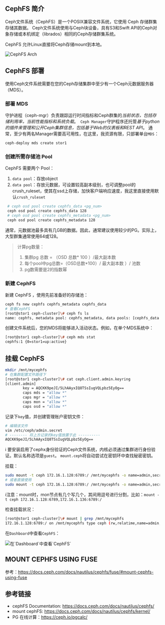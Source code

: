 ## CephFS 简介

Ceph文件系统（CephFS）是一个POSIX兼容文件系统，它使用 Ceph 存储群集存储其数据。 Ceph文件系统使用与Ceph块设备，具有S3和Swift API的Ceph对象存储或本机绑定（librados）相同的Ceph存储群集系统。

CephFS 允许Linux直接将Ceph存储mount到本地。

![](https://docs.ceph.com/docs/nautilus/_images/ditaa-b5a320fc160057a1a7da010b4215489fa66de242.png "CephFS Arch")

## CephFS 部署

使用Ceph文件系统需要在您的Ceph存储集群中至少有一个Ceph元数据服务器（MDS）。

### 部署 MDS

守护进程（ceph-mgr）负责跟踪运行时间指标和Ceph群集的*当前状态，包括存储利用率，当前性能指标和系统负载*。` Ceph Manager`守护程序还托管*基于python的插件来管理和公开Ceph集群信息，包括基于Web的仪表板和REST API*。 通常，至少有两名Manager需要高可用性，在这里，我资源有限，只部署单台`MDS`：

```bash
ceph-deploy mds create stor1
```

### 创建所需存储池 Pool

CephFS 需要两个 Pool：

1. `data pool`：存放object
2. `data pool`：存放元数据，可设置较高副本级别，也可调整pool的crush_ruleset，使其在ssd上存储，加快客户端响应速度，我这里直接使用默认`crush_ruleset`

```bash
 # ceph osd pool create cephfs_data <pg_num>
 ceph osd pool create cephfs_data 128
 # ceph osd pool create cephfs_metadata <pg_num>
 ceph osd pool create cephfs_metadata 128
```

通常，元数据池最多具有几GB的数据。因此，通常建议使用较少的PG。实际上，大型群集通常使用64或128。

> 计算pg数量：
>
> 1. 集群pg 总数 = （OSD 总数* 100 ）/最大副本数
> 2. 每个pool中pg总数=（OSD总数*100）/ 最大副本数 ）/ 池数
> 3. pg数需要是2的指数幂

### 新建 CephFS

新建 CephFS ，使用先前准备好的存储池：

```bash
ceph fs new cephfs cephfs_metadata cephfs_data
# 查看CephFS
[root@stor1 ceph-cluster]\# ceph fs ls
name: cephfs, metadata pool: cephfs_metadata, data pools: [cephfs_data ]
```

创建文件系统后，您的MDS将能够进入活动状态。例如，在单个MDS系统中：

```bash
[root@stor1 ceph-cluster]\# ceph mds stat
cephfs:1 {0=stor1=up:active}
```



## 挂载 CephFS

```bash
mkdir /mnt/mycephfs
# 在集群配置文件路径下
[root@stor1 ceph-cluster]\# cat ceph.client.admin.keyring 
[client.admin]
        key = AQCKK9peJI/5LhAAyxIQ8TSsIugVQLpbz5EyOg==
        caps mds = "allow *"
        caps mgr = "allow *"
        caps mon = "allow *"
        caps osd = "allow *"
```

记录下`key`值，并创建管理账户密钥文件：

```bash
# 编辑该文件
vim /etc/ceph/admin.secret
# -------- 将上方记录的key值放置于此 ----------
AQCKK9peJI/5LhAAyxIQ8TSsIugVQLpbz5EyOg==
```

:information_source: 要安装启用了cephx身份验证的Ceph文件系统，内核必须通过集群进行身份验证。默认名称选项是`guest`。 `mount.ceph`将自动尝试在密钥环中查找秘密密钥。

挂载：

```bash
sudo mount -t ceph 172.16.1.128:6789:/ /mnt/mycephfs -o name=admin,secretfile=/etc/ceph/admin.secret
# 或者直接使用
sudo mount -t ceph 172.16.1.128:6789:/ /mnt/mycephfs -o name=admin,secret=AQCKK9peJI/5LhAAyxIQ8TSsIugVQLpbz5EyOg==
```

:information_source:注意：mount时，mon节点有几个写几个，其间用逗号进行分割，比如：` mount -t ceph 172.16.1.128:6789,172.16.1.136:6789:/ `

检查挂载状况：

```bash
[root@stor1 ceph-cluster]\# mount | grep /mnt/mycephfs
172.16.1.128:6789:/ on /mnt/mycephfs type ceph (rw,relatime,name=admin,secret=<hidden>,acl,wsize=16777216)
```

在`Dashboard`中查看`CephFS`：

![](https://agou-images.oss-cn-qingdao.aliyuncs.com/blog-images/ceph-dashboard/ceph-dashboard-2.png "在`Dashboard`中查看`CephFS`")

## MOUNT CEPHFS USING FUSE

参考：https://docs.ceph.com/docs/nautilus/cephfs/fuse/#mount-cephfs-using-fuse

## 参考链接

* cephFS Documentation: https://docs.ceph.com/docs/nautilus/cephfs/
* mount cephFS: https://docs.ceph.com/docs/nautilus/cephfs/kernel/
* PG 在线计算：https://ceph.io/pgcalc/